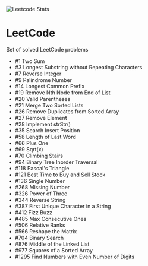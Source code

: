 ![Leetcode Stats](https://leetcode.card.workers.dev/?username=timgerdes&theme=dark)
# LeetCode
Set of solved LeetCode problems

* #1 Two Sum
* #3 Longest Substring without Repeating Characters
* #7 Reverse Integer
* #9 Palindrome Number
* #14 Longest Common Prefix
* #19 Remove Nth Node from End of List
* #20 Valid Parentheses
* #21 Merge Two Sorted Lists
* #26 Remove Duplicates from Sorted Array
* #27 Remove Element
* #28 Implement strStr()
* #35 Search Insert Position
* #58 Length of Last Word
* #66 Plus One
* #69 Sqrt(x)
* #70 Climbing Stairs
* #94 Binary Tree Inorder Traversal
* #118 Pascal's Triangle
* #121 Best Time to Buy and Sell Stock
* #136 Single Number
* #268 Missing Number
* #326 Power of Three
* #344 Reverse String
* #387 First Unique Character in a String
* #412 Fizz Buzz
* #485 Max Consecutive Ones
* #506 Relative Ranks
* #566 Reshape the Matrix
* #704 Binary Search
* #876 Middle of the Linked List
* #977 Squares of a Sorted Array
* #1295 Find Numbers with Even Number of Digits

